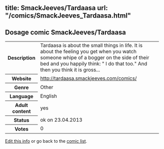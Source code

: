 title: SmackJeeves/Tardaasa
url: "/comics/SmackJeeves_Tardaasa.html"
---
Dosage comic SmackJeeves/Tardaasa
-----------------------------------------

<table class="comicinfo">
<tr>
<th>Description</th><td>Tardaasa is about the small things in life. It is about the feeling you get when you watch someone whipe of a bogger on the side of their bed and you happily think: &quot; I do that too.&quot; And then you think it is gross...</td>
</tr>
<tr>
<th>Website</th><td><a href="http://tardaasa.smackjeeves.com/comics/">http://tardaasa.smackjeeves.com/comics/</a></td>
</tr>
<tr>
<th>Genre</th><td>Other</td>
</tr>
<tr>
<th>Language</th><td>English</td>
</tr>
<tr>
<th>Adult content</th><td>yes</td>
</tr>
<tr>
<th>Status</th><td>ok on 23.04.2013</td>
</tr>
<tr>
<th>Votes</th><td>0</div></td>
</tr>
</table>

[Edit this info](/comics/SmackJeeves_Tardaasa_edit.html) or go back to the [comic list](../comic-index.html).
